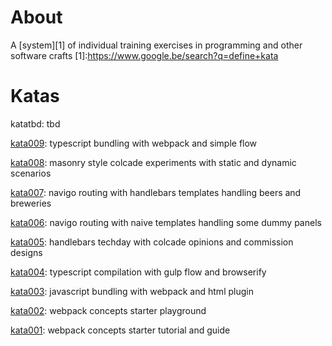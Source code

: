 # About
A [system][1] of individual training exercises in programming and other software crafts
[1]:https://www.google.be/search?q=define+kata

# Katas

katatbd: 
tbd

[kata009](https://github.com/dandohotaru/labs.katas/tree/kata009): 
typescript bundling with webpack and simple flow

[kata008](https://github.com/dandohotaru/labs.katas/tree/kata008): 
masonry style colcade experiments with static and dynamic scenarios

[kata007](https://github.com/dandohotaru/labs.katas/tree/kata007): 
navigo routing with handlebars templates handling beers and breweries

[kata006](https://github.com/dandohotaru/labs.katas/tree/kata006): 
navigo routing with naive templates handling some dummy panels

[kata005](https://github.com/dandohotaru/labs.katas/tree/kata005): 
handlebars techday with colcade opinions and commission designs 

[kata004](https://github.com/dandohotaru/labs.katas/tree/kata004): 
typescript compilation with gulp flow and browserify

[kata003](https://github.com/dandohotaru/labs.katas/tree/kata003): 
javascript bundling with webpack and html plugin

[kata002](https://github.com/dandohotaru/labs.katas/tree/kata002): 
webpack concepts starter playground

[kata001](https://github.com/dandohotaru/labs.katas/tree/kata001): 
webpack concepts starter tutorial and guide
